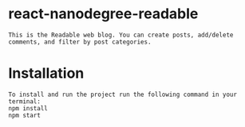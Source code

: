 # react-nanodegree-readable

    This is the Readable web blog. You can create posts, add/delete comments, and filter by post categories.



# Installation
    To install and run the project run the following command in your terminal: 
    npm install
    npm start
